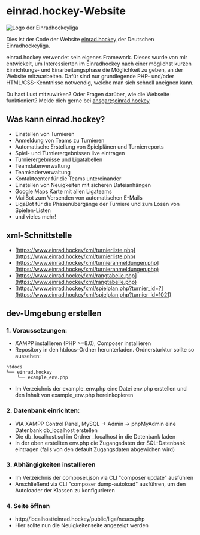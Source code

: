# einrad.hockey-Website
![Logo der Einradhockeyliga](https://einrad.hockey/bilder/logo_lang_small.png)

Dies ist der Code der Website [einrad.hockey](https://einrad.hockey) der Deutschen Einradhockeyliga.

einrad.hockey verwendet sein eigenes Framework. Dieses wurde von mir entwickelt, um Interessierten im Einradhockey 
nach einer möglichst kurzen Einrichtungs- und Einarbeitungsphase die Möglichkeit zu geben, an der Website mitzuarbeiten. 
Dafür sind nur grundlegende PHP- und/oder HTML/CSS-Kenntnisse notwendig, welche man sich schnell aneignen kann.

Du hast Lust mitzuwirken? Oder Fragen darüber, wie die Webseite funktioniert? Melde dich gerne bei ansgar@einrad.hockey

## Was kann einrad.hockey?

* Einstellen von Turnieren 
* Anmeldung von Teams zu Turnieren
* Automatische Erstellung von Spielplänen und Turnierreports
* Spiel- und Turnierergebnissen live eintragen
* Turnierergebnisse und Ligatabellen
* Teamdatenverwaltung
* Teamkaderverwaltung
* Kontaktcenter für die Teams untereinander
* Einstellen von Neuigkeiten mit sicheren Dateianhängen
* Google Maps Karte mit allen Ligateams
* MailBot zum Versenden von automatischen E-Mails
* LigaBot für die Phasenübergänge der Turniere und zum Losen von Spielen-Listen
* und vieles mehr!

## xml-Schnittstelle

* [https://www.einrad.hockey/xml/turnierliste.php](https://www.einrad.hockey/xml/turnierliste.php)
* [https://www.einrad.hockey/xml/turnieranmeldungen.php](https://www.einrad.hockey/xml/turnieranmeldungen.php)
* [https://www.einrad.hockey/xml/rangtabelle.php](https://www.einrad.hockey/xml/rangtabelle.php)
* [https://www.einrad.hockey/xml/spielplan.php?turnier_id=?](https://www.einrad.hockey/xml/spielplan.php?turnier_id=1021)

## dev-Umgebung erstellen

### 1. Voraussetzungen:
* XAMPP installieren (PHP >=8.0), Composer installieren
* Repository in den htdocs-Ordner herunterladen. Ordnersturktur sollte so aussehen: 
```
htdocs
└── einrad.hockey
    └── example_env.php
```
* Im Verzeichnis der example_env.php eine Datei env.php erstellen und den Inhalt von example_env.php hereinkopieren

### 2. Datenbank einrichten:
* VIA XAMPP Control Panel, MySQL -> Admin -> phpMyAdmin eine Datenbank db_localhost erstellen
* Die db_localhost.sql im Ordner _localhost in die Datenbank laden
* In der oben erstellten env.php die Zugangsdaten der SQL-Datenbank eintragen (falls von den default Zugangsdaten abgewichen wird)

### 3. Abhängigkeiten installieren
* Im Verzeichnis der composer.json via CLI "composer update" ausführen
* Anschließend via CLI "composer dump-autoload" ausführen, um den Autoloader der Klassen zu konfigurieren

### 4. Seite öffnen
* http://localhost/einrad.hockey/public/liga/neues.php
* Hier sollte nun die Neuigkeitenseite angezeigt werden
